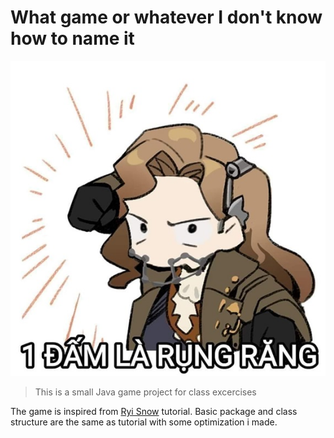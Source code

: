 # **What game or whatever I don't know how to name it**

![Header image](res/silly_banner/TF.jpg)

> This is a small Java game project for class excercises

  
  The game is inspired from [Ryi Snow](https://www.youtube.com/playlist?list=PL_QPQmz5C6WUF-pOQDsbsKbaBZqXj4qSq) tutorial.
  Basic package and class structure are the same as tutorial with some optimization i made.

